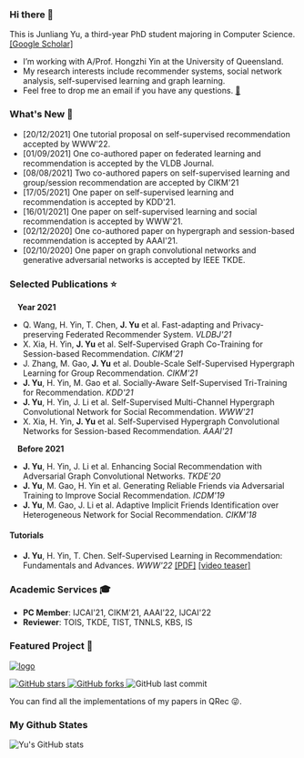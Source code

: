 ### Hi there 👋

This is Junliang Yu, a third-year PhD student majoring in Computer Science. [[Google Scholar]](https://scholar.google.com/citations?user=JGuWOUIAAAAJ&hl=EN&oi=ao)
- I’m working with A/Prof. Hongzhi Yin at the University of Queensland.
- My research interests include recommender systems, social network analysis, self-supervised learning and graph learning.
- Feel free to drop me an email if you have any questions. [📧](mailto:jl.yu@uq.edu.au)

### What's New 📢
- [20/12/2021] One tutorial proposal on self-supervised recommendation accepted by WWW'22.
- [01/09/2021] One co-authored paper on federated learning and recommendation is accepted by the VLDB Journal.
- [08/08/2021] Two co-authored papers on self-supervised learning and group/session recommendation are accepted by CIKM'21
- [17/05/2021] One paper on self-supervised learning and recommendation is accepted by KDD'21.  
- [16/01/2021] One paper on self-supervised learning and social recommendation is accepted by WWW'21.  
- [02/12/2020] One co-authored paper on hypergraph and session-based recommendation is accepted by AAAI'21.  
- [02/10/2020] One paper on graph convolutional networks and generative adversarial networks is accepted by IEEE TKDE.

### Selected Publications ⭐️
&emsp;<b>Year 2021</b>
+ Q. Wang, H. Yin, T. Chen, <b>J. Yu</b> et al. Fast-adapting and Privacy-preserving Federated Recommender System. <i>VLDBJ'21</i>
+ X. Xia, H. Yin, <b>J. Yu</b> et al. Self-Supervised Graph Co-Training for Session-based Recommendation. <i>CIKM'21</i><br>
+ J. Zhang, M. Gao, <b>J. Yu</b> et al. Double-Scale Self-Supervised Hypergraph Learning for Group Recommendation. <i>CIKM'21</i><br>
+ <b>J. Yu</b>, H. Yin, M. Gao et al. Socially-Aware Self-Supervised Tri-Training for Recommendation. <i>KDD'21</i><br>
+ <b>J. Yu</b>, H. Yin, J. Li et al. Self-Supervised Multi-Channel Hypergraph Convolutional Network for Social Recommendation. <i>WWW'21</i><br>
+ X. Xia, H. Yin, <b>J. Yu</b> et al. Self-Supervised Hypergraph Convolutional Networks for Session-based Recommendation. <i>AAAI'21</i><br>

&emsp;<b>Before 2021</b>
+ <b>J. Yu</b>, H. Yin, J. Li et al. Enhancing Social Recommendation with Adversarial Graph Convolutional Networks. <i>TKDE'20</i><br>
+ <b>J. Yu</b>, M. Gao, H. Yin et al. Generating Reliable Friends via Adversarial Training to Improve Social Recommendation. <i>ICDM'19</i><br>
+ <b>J. Yu</b>, M. Gao, J. Li et al. Adaptive Implicit Friends Identification over Heterogeneous Network for Social Recommendation. <i>CIKM'18</i><br>

#### Tutorials
+ <b>J. Yu</b>, H. Yin, T. Chen. Self-Supervised Learning in Recommendation: Fundamentals and Advances. <i>WWW'22</i> [[PDF]](https://www.dropbox.com/sh/d1vwzkk7yk54f71/AAB9Rhxm_VsQq_nWBD7vydmYa?dl=0) [[video teaser]](https://www.dropbox.com/s/lnz3rjyvz5vywnn/SSL-in-Recommendation-WWW%2722.mp4?dl=0)<br>

### Academic Services 🎓
+ <b>PC Member</b>: IJCAI'21, CIKM'21, AAAI'22, IJCAI'22<br>
+ <b>Reviewer</b>: TOIS, TKDE, TIST, TNNLS, KBS, IS

### Featured Project 🍊
<a href="https://github.com/Coder-Yu/QRec"> <img src="https://i.ibb.co/Bsn8CM5/logo.png" alt="logo" border="0"></a><br>
<p float="left"> <a href="https://github.com/Coder-Yu/QRec/stargazers"> <img alt="GitHub stars" src="https://img.shields.io/github/stars/Coder-Yu/QRec"/> </a> <a href="https://github.com/Coder-Yu/QRec/network/members"> <img alt="GitHub forks" src="https://img.shields.io/github/forks/Coder-Yu/QRec"/> </a> <img alt="GitHub last commit" src="https://img.shields.io/github/last-commit/Coder-Yu/QRec"></p> 
You can find all the implementations of my papers in QRec 😜.

### My Github States

![Yu's GitHub stats](https://github-readme-stats.vercel.app/api?username=Coder-Yu)
